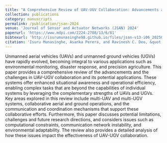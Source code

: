 ```yaml
---
title: "A Comprehensive Review of UAV-UGV Collaboration: Advancements and Challenges"
collection: publications
category: manuscripts
permalink: /publication/jsan-2024
venue: 'Journal of Sensor and Actuator Networks (JSAN) 2024'
paperurl: 'https://www.mdpi.com/2224-2708/13/6/81'
bibtexurl: 'http://isurumunasinghe98.github.io/files/jsan-v13-i06_20250509.bib'
citation: 'Isuru Munasinghe, Asanka Perera, and Ravinesh C. Deo, &quot;A Comprehensive Review of UAV-UGV Collaboration: Advancements and Challenges&quot, Journal of Sensor and Actuator Networks, vol. 13, no. 6, p. 81, 2024. https://doi.org/10.3390/jsan13060081'
---
```

Unmanned aerial vehicles (UAVs) and unmanned ground vehicles (UGVs) have rapidly evolved, becoming integral to various applications such as environmental monitoring, disaster response, and precision agriculture. This paper provides a comprehensive review of the advancements and the challenges in UAV-UGV collaboration and its potential applications. These systems offer enhanced situational awareness and operational efficiency, enabling complex tasks that are beyond the capabilities of individual systems by leveraging the complementary strengths of UAVs and UGVs. Key areas explored in this review include multi-UAV and multi-UGV systems, collaborative aerial and ground operations, and the communication and coordination mechanisms that support these collaborative efforts. Furthermore, this paper discusses potential limitations, challenges and future research directions, and considers issues such as computational constraints, communication network instability, and environmental adaptability. The review also provides a detailed analysis of how these issues impact the effectiveness of UAV-UGV collaboration.
